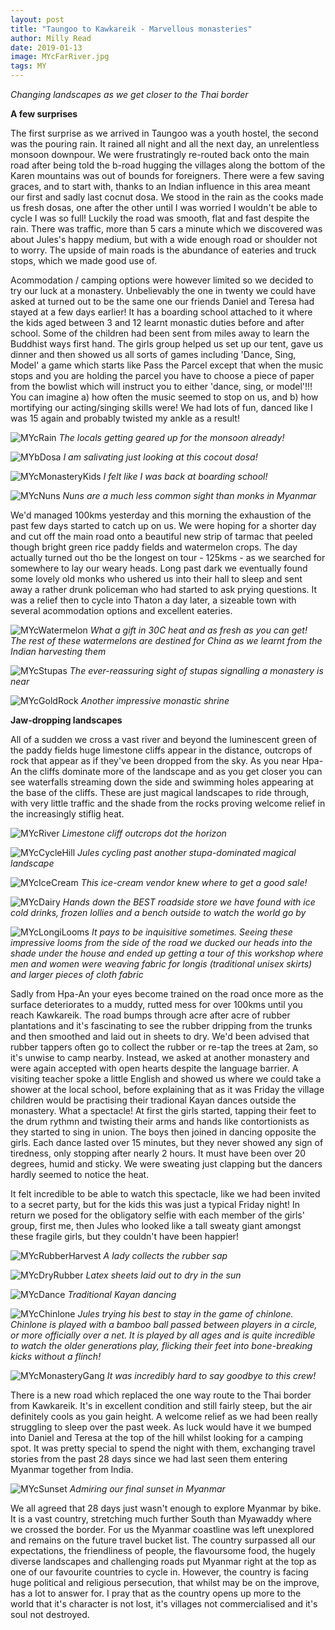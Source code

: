```yaml
---
layout: post
title: "Taungoo to Kawkareik - Marvellous monasteries"
author: Milly Read
date: 2019-01-13
image: MYcFarRiver.jpg
tags: MY
---
```


*Changing landscapes as we get closer to the Thai border*

**A few surprises**

The first surprise as we arrived in Taungoo was a youth hostel, the second was the pouring rain. It rained all night and all the next day, an unrelentless monsoon downpour. We were frustratingly re-routed back onto the main road after being told the b-road hugging the villages along the bottom of the Karen mountains was out of bounds for foreigners. There were a few saving graces, and to start with, thanks to an Indian influence in this area meant our first and sadly last cocnut dosa. We stood in the rain as the cooks made us fresh dosas, one after the other until I was worried I wouldn't be able to cycle I was so full! Luckily the road was smooth, flat and fast despite the rain. There was traffic, more than 5 cars a minute which we discovered was about Jules's happy medium, but with a wide enough road or shoulder not to worry. The upside of main roads is the abundance of eateries and truck stops, which we made good use of.  

Acommodation / camping options were however limited so we decided to try our luck at a monastery. Unbelievably the one in twenty we could have asked at turned out to be the same one our friends Daniel and Teresa had stayed at a few days earlier! It has a boarding school attached to it where the kids aged between 3 and 12 learnt monastic duties before and after school. Some of the children had been sent from miles away to learn the Buddhist ways first hand. The girls group helped us set up our tent, gave us dinner and then showed us all sorts of games including 'Dance, Sing, Model' a game which starts like Pass the Parcel except that when the music stops and you are holding the parcel you have to choose a piece of paper from the bowlist which will instruct you to either 'dance, sing, or model'!!! You can imagine a) how often the music seemed to stop on us, and b) how mortifying our acting/singing skills were! We had lots of fun, danced like I was 15 again and probably twisted my ankle as a result!

![MYcRain](assets/img/MYcRain.jpg) *The locals getting geared up for the monsoon already!*

![MYbDosa](assets/img/MYbDosa.jpg) *I am salivating just looking at this cocout dosa!*

![MYcMonasteryKids](assets/img/MYcMonasteryKids.jpg) *I felt like I was back at boarding school!*

![MYcNuns](assets/img/MYcNuns.jpg) *Nuns are a much less common sight than monks in Myanmar*

We'd managed 100kms yesterday and this morning the exhaustion of the past few days started to catch up on us. We were hoping for a shorter day and cut off the main road onto a beautiful new strip of tarmac that peeled though bright green rice paddy fields and watermelon crops. The day actually turned out tho be the longest on tour - 125kms - as we searched for somewhere to lay our weary heads. Long past dark we eventually found some lovely old monks who ushered us into their hall to sleep and sent away a rather drunk policeman who had started to ask prying questions. It was a relief then to cycle into Thaton a day later, a sizeable town with several acommodation options and excellent eateries. 

![MYcWatermelon](assets/img/MYcWatermelon.jpg) *What a gift in 30C heat and as fresh as you can get! The rest of these watermelons are destined for China as we learnt from the Indian harvesting them*

![MYcStupas](assets/img/MYcStupas.jpg) *The ever-reassuring sight of stupas signalling a monastery is near* 

![MYcGoldRock](assets/img/MYcGoldRock.jpg) *Another impressive monastic shrine*


**Jaw-dropping landscapes**  

All of a sudden we cross a vast river and beyond the luminescent green of the paddy fields huge limestone cliffs appear in the distance, outcrops of rock that appear as if they've been dropped from the sky. As you near Hpa-An the cliffs dominate more of the landscape and as you get closer you can see waterfalls streaming down the side and swimming holes appearing at the base of the cliffs. These are just magical landscapes to ride through, with very little traffic and the shade from the rocks proving welcome relief in the increasingly stiflig heat. 

![MYcRiver](assets/img/MYcRiver.JPG) *Limestone cliff outcrops dot the horizon*  

![MYcCycleHill](assets/img/MYcCycleHill.jpg) *Jules cycling past another stupa-dominated magical landscape*

![MYcIceCream](assets/img/MYcIceCream.jpg) *This ice-cream vendor knew where to get a good sale!*

![MYcDairy](assets/img/MYcDairy.jpg) *Hands down the BEST roadside store we have found with ice cold drinks, frozen lollies and a bench outside to watch the world go by* 

![MYcLongiLooms](assets/img/MYcLongiLooms.jpg) *It pays to be inquisitive sometimes. Seeing these impressive looms from the side of the road we ducked our heads into the shade under the house and ended up getting a tour of this workshop where men and women were weaving fabric for longis (traditional unisex skirts) and larger pieces of cloth fabric*

Sadly from Hpa-An your eyes become trained on the road once more as the surface deteriorates to a muddy, rutted mess for over 100kms until you reach Kawkareik. The road bumps through acre after acre of rubber plantations and it's fascinating to see the rubber dripping from the trunks and then smoothed and laid out in sheets to dry. We'd been advised that rubber tappers often go to collect the rubber or re-tap the trees at 2am, so it's unwise to camp nearby. Instead, we asked at another monastery and were again accepted with open hearts despite the language barrier. A visiting teacher spoke a little English and showed us where we could take a shower at the local school, before explaining that as it was Friday the village children would be practising their tradional Kayan dances outside the monastery. What a spectacle! At first the girls started, tapping their feet to the drum rythmn and twisting their arms and hands like contortionists as they started to sing in union. The boys then joined in dancing opposite the girls. Each dance lasted over 15 minutes, but they never showed any sign of tiredness, only stopping after nearly 2 hours. It must have been over 20 degrees, humid and sticky. We were sweating just clapping but the dancers hardly seemed to notice the heat. 

It felt incredible to be able to watch this spectacle, like we had been invited to a secret party, but for the kids this was just a typical Friday night! In return we posed for the obligatory selfie with each member of the girls' group, first me, then Jules who looked like a tall sweaty giant amongst these fragile girls, but they couldn't have been happier! 

![MYcRubberHarvest](assets/img/MYcRubberHarvest.JPG) *A lady collects the rubber sap*

![MYcDryRubber](assets/img/MYcDryRubber.jpg) *Latex sheets laid out to dry in the sun*

![MYcDance](assets/img/MYcDance.jpg) *Traditional Kayan dancing*

![MYcChinlone](assets/img/MYcChinlone.jpg) *Jules trying his best to stay in the game of chinlone. Chinlone is played with a bamboo ball passed between players in a circle, or more officially over a net. It is played by all ages and is quite incredible to watch the older generations play, flicking their feet into bone-breaking kicks without a flinch!*

![MYcMonasteryGang](assets/img/MYcMonasteryGang.jpg) *It was incredibly hard to say goodbye to this crew!*

There is a new road which replaced the one way route to the Thai border from Kawkareik. It's in excellent condition and still fairly steep, but the air definitely cools as you gain height. A welcome relief as we had been really struggling to sleep over the past week. As luck would have it we bumped into Daniel and Teresa at the top of the hill whilst looking for a camping spot. It was pretty special to spend the night with them, exchanging travel stories from the past 28 days since we had last seen them entering Myanmar together from India. 

![MYcSunset](assets/img/MYcSunset.jpg) *Admiring our final sunset in Myanmar*

We all agreed that 28 days just wasn't enough to explore Myanmar by bike. It is a vast country, stretching much further South than Myawaddy where we crossed the border. For us the Myanmar coastline was left unexplored and remains on the future travel bucket list. The country surpassed all our expectations, the friendliness of people, the flavoursome food, the hugely diverse landscapes and challenging roads put Myanmar right at the top as one of our favourite countries to cycle in.  However, the country is facing huge political and religious persecution, that whilst may be on the improve, has a lot to answer for. I pray that as the country opens up more to the world that it's character is not lost, it's villages not commercialised and it's soul not destroyed. 

